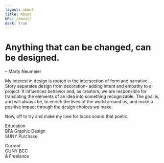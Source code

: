 ```yaml
---
layout: about
title: About
URL: /about/
dark: true
---
```


# Anything that can be&nbsp;changed, can be&nbsp;designed.
<p class="caption">– Marty Neumeier</p>

My interest in design is rooted in the intersection of form and narrative. Story separates design from decoration– adding intent and empathy to a project. It influences behavior and, as creators, we are responsible for translating the elements of an idea into something recognizable. The goal is, and will always be, to enrich the lives of the world around us, and make a positive impact through the design choices we make.

Now, off to try and make my love for tacos sound that poetic.


<div class="credentials">
<div class="credentials__inner">
  <p><span>Education</span><br>
  BFA Graphic Design<br>SUNY Purchase</p>
</div>
<div class="credentials__inner">
  <p><span>Current</span><br>
  CUNY BCC<br>& Freelance</p>
</div>
</div>
